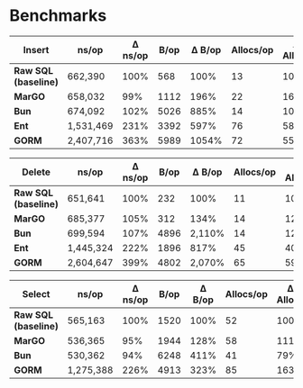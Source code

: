 # Benchmarks

| Insert                 | ns/op     | Δ ns/op | B/op | Δ B/op | Allocs/op | Δ Allocs |
| ---------------------- | --------- | ------- | ---- | ------ | --------- | -------- |
| **Raw SQL (baseline)** | 662,390   | 100%    | 568  | 100%   | 13        | 100%     |
| **MarGO**              | 658,032   | 99%     | 1112 | 196%   | 22        | 169%     |
| **Bun**                | 674,092   | 102%    | 5026 | 885%   | 14        | 108%     |
| **Ent**                | 1,531,469 | 231%    | 3392 | 597%   | 76        | 585%     |
| **GORM**               | 2,407,716 | 363%    | 5989 | 1054%  | 72        | 554%     |

| Delete                 | ns/op     | Δ ns/op | B/op | Δ B/op | Allocs/op | Δ Allocs |
| ---------------------- | --------- | ------- | ---- | ------ | --------- | -------- |
| **Raw SQL (baseline)** | 651,641   | 100%    | 232  | 100%   | 11        | 100%     |
| **MarGO**              | 685,377   | 105%    | 312  | 134%   | 14        | 127%     |
| **Bun**                | 699,594   | 107%    | 4896 | 2,110% | 14        | 127%     |
| **Ent**                | 1,445,324 | 222%    | 1896 | 817%   | 45        | 409%     |
| **GORM**               | 2,604,647 | 399%    | 4802 | 2,070% | 65        | 591%     |

| Select                 | ns/op     | Δ ns/op | B/op | Δ B/op | Allocs/op | Δ Allocs |
| ---------------------- | --------- | ------- | ---- | ------ | --------- | -------- |
| **Raw SQL (baseline)** | 565,163   | 100%    | 1520 | 100%   | 52        | 100%     |
| **MarGO**              | 536,365   | 95%     | 1944 | 128%   | 58        | 111%     |
| **Bun**                | 530,362   | 94%     | 6248 | 411%   | 41        | 79%      |
| **GORM**               | 1,275,388 | 226%    | 4913 | 323%   | 85        | 163%     |

